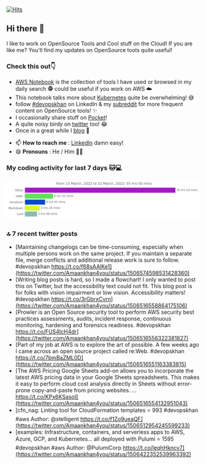 [![Hits](https://hits.seeyoufarm.com/api/count/incr/badge.svg?url=https%3A%2F%2Fgithub.com%2Fakhan4u%2Fhit-counter&count_bg=%2379C83D&title_bg=%23555555&icon=&icon_color=%23E7E7E7&title=visits&edge_flat=false)](https://hits.seeyoufarm.com)

## Hi there 👋

I like to work on OpenSource Tools and Cool stuff on the Cloud! If you are like me? You'll find my updates on OpenSource tools quite useful!

### Check this out👇

* [AWS Notebook](https://histre.com/public/notebooks/dnllyanu/aws/) is the collection of tools I have used or browsed in my daily search 🕵️ could be useful if you work on AWS ☁️
* This notebook talks more about [Kubernetes](https://histre.com/public/notebooks/6uxdvo3y/kubernetes/) quite be overwhelming! 😅
* follow [#devopskhan](https://www.linkedin.com/feed/hashtag/devopskhan/) on LinkedIn & my [subreddit](https://www.reddit.com/r/devopskhan/) for more frequent content on OpenSource tools! ✨
* I occasionally share stuff on [Pocket](https://getpocket.com/@ej6g8d1dp2829A16a9Tf5d4T6bAMp3d8791rejDe86yem3bm4e14ex4fT4dluk29)!
* A quite noisy birdy on [twitter](https://twitter.com/Amaankhan4you) too! 😂
* Once in a great while I [blog](https://linuxparrot.com/) 😬


- 📫 **How to reach me** : [LinkedIn](https://www.linkedin.com/in/amaan-khan-linux-ninja) damn easy!
- 😄 **Pronouns** : He / Him 🤷‍♂️

### My coding activity for last 7 days 🐱💻

<img src="https://github.com/akhan4u/akhan4u/blob/main/images/stat.svg" alt="Amaan's Wakatime Activity!"/>

### 🔝 7 recent twitter posts
<!-- DEVDOJO:START -->
- [Maintaining changelogs can be time-consuming, especially when multiple persons work on the same project. If you maintain a separate file, merge conflicts and additional release work is sure to follow. #devopskhan https://t.co/f68sAAlKe1](https://twitter.com/Amaankhan4you/status/1506574598531428360)
- [Writing blog posts is hard, so I made a flowchart! I only wanted to post this on Twitter, but the accessibility text could not fit. This blog post is for folks with vision impairment or low vision. Accessibility matters! #devopskhan https://t.co/3rGbrxCvrn](https://twitter.com/Amaankhan4you/status/1506516558864175106)
- [Prowler is an Open Source security tool to perform AWS security best practices assessments, audits, incident response, continuous monitoring, hardening and forensics readiness. #devopskhan https://t.co/FUS4IcH4dr](https://twitter.com/Amaankhan4you/status/1506516556322381827)
- [Part of my job at AWS is to explore the art of possible. A few weeks ago I came across an open source project called re:Web. #devopskhan https://t.co/7bmBaZML0D](https://twitter.com/Amaankhan4you/status/1506516551163383815)
- [The AWS Pricing Google Sheets add-on allows you to incorporate the latest AWS pricing data in your Google Sheets spreadsheets. This makes it easy to perform cloud cost analysis directly in Sheets without error-prone copy-and-paste from pricing websites. … https://t.co/KPx6KSasoI](https://twitter.com/Amaankhan4you/status/1506516554132951043)
- [cfn_nag: Linting tool for CloudFormation templates
⭐️ 993
#devopskhan #aws
Author: @stelligent
https://t.co/f1Zo9ueaQF](https://twitter.com/Amaankhan4you/status/1506512954245599233)
- [examples: Infrastructure, containers, and serverless apps to AWS, Azure, GCP, and Kubernetes... all deployed with Pulumi
⭐️ 1595
#devopskhan #aws
Author: @PulumiCorp
https://t.co/leqhHkncv7](https://twitter.com/Amaankhan4you/status/1506422352539963392)
<!-- DEVDOJO:END -->

<!-- ![Amaan's GitHub stats](https://github-readme-stats.vercel.app/api?username=akhan4u&count_private=true&show_icons=true&hide=contribs) -->

